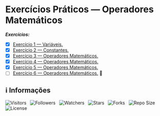 <!-- Título -->
# Exercícios Práticos — Operadores Matemáticos

***Exercícios:***

* [x] [Exercício 1 — Variáveis.](https://github.com/Devsgeeknerd/exe-1-var-exe-pra-ope-mat-bas)
* [x] [Exercício 2 — Constantes.](https://github.com/Devsgeeknerd/exe-2-con-exe-pra-ope-mat-bas)
* [x] [Exercício 3 — Operadores Matemáticos.](https://github.com/Devsgeeknerd/exe-3-ope-mat-exe-pra-ope-mat-bas)
* [x] [Exercício 4 — Operadores Matemáticos.](https://github.com/Devsgeeknerd/exe-4-ope-mat-exe-pra-ope-mat-bas)
* [x] [Exercício 5 — Operadores Matemáticos.](https://github.com/Devsgeeknerd/exe-5-ope-mat-exe-pra-ope-mat-bas)
* [ ] [Exercício 6 — Operadores Matemáticos.](https://github.com/Devsgeeknerd/exe-6-ope-mat-exe-pra-ope-mat-bas) &#128679;

<!-- Informações -->
## &#8505; Informações

![Visitors](https://api.visitorbadge.io/api/visitors?path=Devsgeeknerd%2Fexe-pra-ope-mat-bas&label=Visitantes&labelColor=%23700070&labelStyle=none&countColor=%23000fff&style=plastic&color=%23ffffff "Total de Visitantes")
&nbsp;
![Followers](https://img.shields.io/github/followers/Devsgeeknerd?style=p&label=Seguidores&labelColor=800080&color=000fff "Total de Seguidores")
&nbsp;
![Watchers](https://img.shields.io/github/watchers/Devsgeeknerd/exe-pra-ope-mat-bas?style=p&label=Observadores&labelColor=800080&color=000fff "Total de Observadores")
&nbsp;
![Stars](https://img.shields.io/github/stars/Devsgeeknerd/exe-pra-ope-mat-bas?style=p&label=Estrelas&labelColor=800080&color=000fff "Total de Estrelas")
&nbsp;
![Forks](https://img.shields.io/github/forks/Devsgeeknerd/exe-pra-ope-mat-bas?style=p&label=Bifurcações&labelColor=800080&color=000fff "Total de Bifurcações")
&nbsp;
![Repo Size](https://img.shields.io/github/repo-size/Devsgeeknerd/exe-pra-ope-mat-bas?style=p&label=Tamanho&labelColor=800080&color=000fff "Tamanho do Repositório")
&nbsp;
![License](https://img.shields.io/github/license/Devsgeeknerd/exe-pra-ope-mat-bas?style=p&label=Licença&labelColor=800080&color=000fff "Licença do Repositório")
